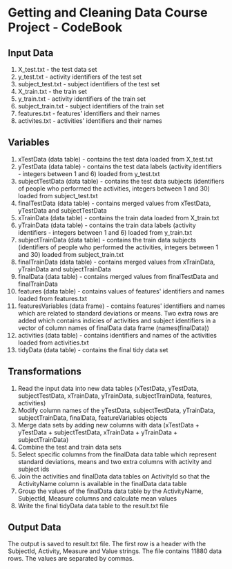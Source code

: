 # Getting and Cleaning Data Course Project - CodeBook

## Input Data
1. X_test.txt - the test data set  
2. y_test.txt - activity identifiers of the test set  
3. subject_test.txt - subject identifiers of the test set  
4. X_train.txt - the train set  
5. y_train.txt - activity identifiers of the train set  
6. subject_train.txt - subject identifiers of the train set  
7. features.txt - features' identifiers and their names   
8. activites.txt - activities' identifiers and their names  

## Variables  
1. xTestData (data table) - contains the test data loaded from X_test.txt
2. yTestData (data table) - contains the test data labels (activity identifiers - integers between 1 and 6) loaded from y_test.txt 
3. subjectTestData (data table) - contains the test data subjects (identifiers of people who performed the activities, integers between 1 and 30) loaded from subject_test.txt
4. finalTestData (data table) - contains merged values from xTestData, yTestData and subjectTestData
5. xTrainData (data table) - contains the train data loaded from X_train.txt
6. yTrainData (data table) - contains the train data labels (activity identifiers - integers between 1 and 6) loaded from y_train.txt 
7. subjectTrainData (data table) - contains the train data subjects (identifiers of people who performed the activities, integers between 1 and 30) loaded from subject_train.txt
8. finalTrainData (data table) - contains merged values from xTrainData, yTrainData and subjectTrainData 
9. finalData (data table) - contains merged values from finalTestData and finalTrainData
10. features (data table) - contains values of features' identifiers and names loaded from features.txt
11. featuresVariables (data frame) - contains features' identifiers and names which are related to standard deviations or means. Two extra rows are added which contains indicies of activities and subject identifiers in a vector of column names of finalData data frame (names(finalData))  
12. activities (data table) - contains identifiers and names of the activities loaded from activities.txt
13. tidyData (data table) - contains the final tidy data set  

## Transformations
1.  Read the input data into new data tables (xTestData, yTestData, subjectTestData, xTrainData, yTrainData, subjectTrainData, features, activities)  
2.  Modify column names of the yTestData, subjectTestData, yTrainData, subjectTrainData, finalData, featureVariables objects  
3.  Merge data sets by adding new columns with data (xTestData + yTestData + subjectTestData, xTrainData + yTrainData + subjectTrainData)  
4.  Combine the test and train data sets
5.  Select specific columns from the finalData data table which represent standard deviations, means and two extra columns with activity and subject ids  
6.  Join the activities and finalData data tables on ActivityId so that the ActivityName column is available in the finalData data table  
7.  Group the values of the finalData data table by the ActivityName, SubjectId, Measure columns and calculate mean values 
8.  Write the final tidyData data table to the result.txt file  

## Output Data
The output is saved to result.txt file. The first row is a header with the SubjectId, Activity, Measure and Value strings. 
The file contains 11880 data rows. The values are separated by commas.